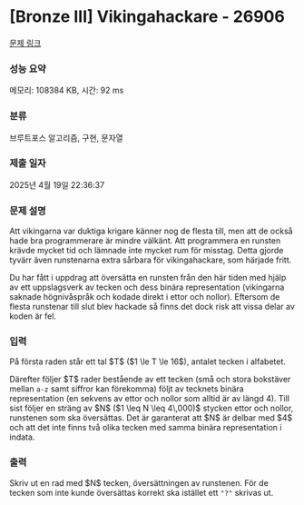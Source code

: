 # [Bronze III] Vikingahackare - 26906 

[문제 링크](https://www.acmicpc.net/problem/26906) 

### 성능 요약

메모리: 108384 KB, 시간: 92 ms

### 분류

브루트포스 알고리즘, 구현, 문자열

### 제출 일자

2025년 4월 19일 22:36:37

### 문제 설명

<p>Att vikingarna var duktiga krigare känner nog de flesta till, men att de också hade bra programmerare är mindre välkänt. Att programmera en runsten krävde mycket tid och lämnade inte mycket rum för misstag. Detta gjorde tyvärr även runstenarna extra sårbara för vikingahackare, som härjade fritt.</p>

<p>Du har fått i uppdrag att översätta en runsten från den här tiden med hjälp av ett uppslagsverk av tecken och dess binära representation (vikingarna saknade högnivåspråk och kodade direkt i ettor och nollor). Eftersom de flesta runstenar till slut blev hackade så finns det dock risk att vissa delar av koden är fel.</p>

### 입력 

 <p>På första raden står ett tal $T$ ($1 \le T \le 16$), antalet tecken i alfabetet.</p>

<p>Därefter följer $T$ rader bestående av ett tecken (små och stora bokstäver mellan <code>a-z</code> samt siffror kan förekomma) följt av tecknets binära representation (en sekvens av ettor och nollor som alltid är av längd 4). Till sist följer en sträng av $N$ ($1 \leq N \leq 4\,000)$ stycken ettor och nollor, runstenen som ska översättas. Det är garanterat att $N$ är delbar med $4$ och att det inte finns två olika tecken med samma binära representation i indata.</p>

### 출력 

 <p>Skriv ut en rad med $N$ tecken, översättningen av runstenen. För de tecken som inte kunde översättas korrekt ska istället ett <code>"?"</code> skrivas ut.</p>

